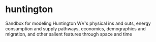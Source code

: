 # huntington
Sandbox for modeling Huntington WV's physical ins and outs, energy consumption and supply pathways, economics, demographics and migration, and other salient features through space and time
